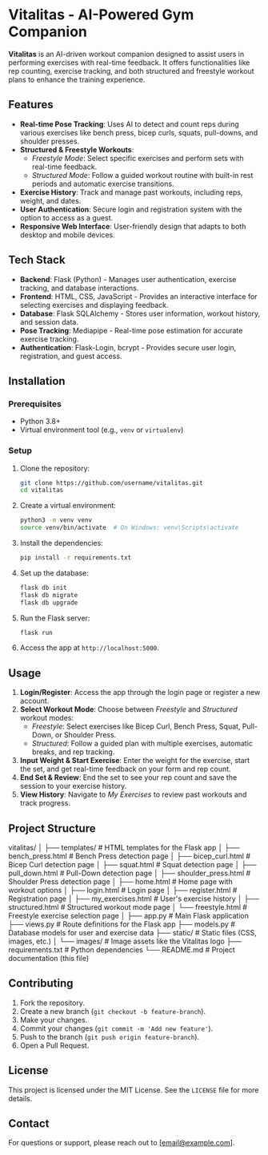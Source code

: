 # Vitalitas - AI-Powered Gym Companion

**Vitalitas** is an AI-driven workout companion designed to assist users in performing exercises with real-time feedback. It offers functionalities like rep counting, exercise tracking, and both structured and freestyle workout plans to enhance the training experience.

## Features

- **Real-time Pose Tracking**: Uses AI to detect and count reps during various exercises like bench press, bicep curls, squats, pull-downs, and shoulder presses.
- **Structured & Freestyle Workouts**: 
  - *Freestyle Mode*: Select specific exercises and perform sets with real-time feedback.
  - *Structured Mode*: Follow a guided workout routine with built-in rest periods and automatic exercise transitions.
- **Exercise History**: Track and manage past workouts, including reps, weight, and dates.
- **User Authentication**: Secure login and registration system with the option to access as a guest.
- **Responsive Web Interface**: User-friendly design that adapts to both desktop and mobile devices.

## Tech Stack

- **Backend**: Flask (Python) - Manages user authentication, exercise tracking, and database interactions.
- **Frontend**: HTML, CSS, JavaScript - Provides an interactive interface for selecting exercises and displaying feedback.
- **Database**: Flask SQLAlchemy - Stores user information, workout history, and session data.
- **Pose Tracking**: Mediapipe - Real-time pose estimation for accurate exercise tracking.
- **Authentication**: Flask-Login, bcrypt - Provides secure user login, registration, and guest access.

## Installation

### Prerequisites

- Python 3.8+
- Virtual environment tool (e.g., `venv` or `virtualenv`)

### Setup

1. Clone the repository:

    ```bash
    git clone https://github.com/username/vitalitas.git
    cd vitalitas
    ```

2. Create a virtual environment:

    ```bash
    python3 -m venv venv
    source venv/bin/activate  # On Windows: venv\Scripts\activate
    ```

3. Install the dependencies:

    ```bash
    pip install -r requirements.txt
    ```

4. Set up the database:

    ```bash
    flask db init
    flask db migrate
    flask db upgrade
    ```

5. Run the Flask server:

    ```bash
    flask run
    ```

6. Access the app at `http://localhost:5000`.

## Usage

1. **Login/Register**: Access the app through the login page or register a new account.
2. **Select Workout Mode**: Choose between *Freestyle* and *Structured* workout modes:
   - *Freestyle*: Select exercises like Bicep Curl, Bench Press, Squat, Pull-Down, or Shoulder Press.
   - *Structured*: Follow a guided plan with multiple exercises, automatic breaks, and rep tracking.
3. **Input Weight & Start Exercise**: Enter the weight for the exercise, start the set, and get real-time feedback on your form and rep count.
4. **End Set & Review**: End the set to see your rep count and save the session to your exercise history.
5. **View History**: Navigate to *My Exercises* to review past workouts and track progress.

## Project Structure

vitalitas/ │ ├── templates/ # HTML templates for the Flask app │ ├── bench_press.html # Bench Press detection page │ ├── bicep_curl.html # Bicep Curl detection page │ ├── squat.html # Squat detection page │ ├── pull_down.html # Pull-Down detection page │ ├── shoulder_press.html # Shoulder Press detection page │ ├── home.html # Home page with workout options │ ├── login.html # Login page │ ├── register.html # Registration page │ ├── my_exercises.html # User's exercise history │ ├── structured.html # Structured workout mode page │ └── freestyle.html # Freestyle exercise selection page │ ├── app.py # Main Flask application ├── views.py # Route definitions for the Flask app ├── models.py # Database models for user and exercise data ├── static/ # Static files (CSS, images, etc.) │ └── images/ # Image assets like the Vitalitas logo ├── requirements.txt # Python dependencies └── README.md # Project documentation (this file)



## Contributing

1. Fork the repository.
2. Create a new branch (`git checkout -b feature-branch`).
3. Make your changes.
4. Commit your changes (`git commit -m 'Add new feature'`).
5. Push to the branch (`git push origin feature-branch`).
6. Open a Pull Request.

## License

This project is licensed under the MIT License. See the `LICENSE` file for more details.

## Contact

For questions or support, please reach out to [email@example.com].
